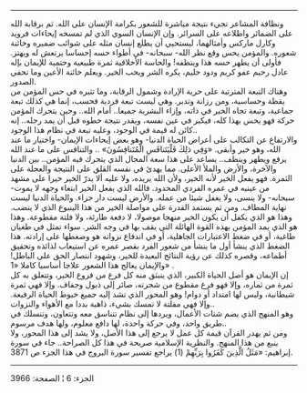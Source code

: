 ------------------------------------------------------------------------

ونظافة المشاعر تجيء نتيجة مباشرة للشعور بكرامة الإنسان على الله. ثم
برقابة الله على الضمائر واطلاعه على السرائر. وإن الإنسان السوي الذي لم
تمسخه إيحاءات فرويد وكارل ماركس وأمثالهما، ليستحيي أن يطلع إنسان مثله
على شوائب ضميره وخائنة شعوره. والمؤمن يحس وقع نظر الله- سبحانه- في أطواء
حسه إحساسا يرتعش له ويهتز. فأولى أن يطهر حسه هذا وينظفه! والحاسة
الأخلاقية ثمرة طبيعية وحتمية للإيمان بإله عادل رحيم عفو كريم ودود حليم،
يكره الشر ويحب الخير. ويعلم خائنة الأعين وما تخفي الصدور.  
وهناك التبعة المترتبة على حرية الإرادة وشمول الرقابة، وما تثيره في حس
المؤمن من يقظة وحساسية، ومن رزانة وتدبر. وهي ليست تبعة فردية فحسب، إنما
هي كذلك تبعة جماعية، وتبعة تجاه الخير في ذاته، وإزاء البشرية جميعا..
أمام الله.. وحين يتحرك المؤمن حركة فهو يحس بهذا كله، فيكبر في عين نفسه،
ويقدر نتيجة خطوه قبل أن يمد رجله.. إنه كائن له قيمة في الوجود، وعليه
تبعة في نظام هذا الوجود..  
والارتفاع عن التكالب على أعراض الحياة الدنيا- وهو بعض إيحاءات الإيمان-
واختيار ما عند الله، وهو خير وأبقى. «وَفِي ذلِكَ فَلْيَتَنافَسِ الْمُتَنافِسُونَ» ..
والتنافس على ما عند الله يرفع ويطهر وينظف.. يساعد على هذا سعة المجال
الذي يتحرك فيه المؤمن.. بين الدنيا والآخرة، والأرض والملأ الأعلى. مما
يهدئ في نفسه القلق على النتيجة والعجلة على الثمرة. فهو يفعل الخير لأنه
الخير، ولأن الله يريده، ولا عليه ألا يدرّ الخير خيرا على مشهد من عينيه في
عمره الفردي المحدود. فالله الذي يفعل الخير ابتغاء وجهه لا يموت- سبحانه-
ولا ينسى، ولا يغفل شيئا من عمله. والأرض ليست دار جزاء. والحياة الدنيا
ليست نهاية المطاف. ومن ثم يستمد القدرة على مواصلة الخير من هذا الينبوع
الذي لا ينضب. وهذا هو الذي يكفل أن يكون الخير منهجا موصولا، لا دفعة
طارئة، ولا فلتة مقطوعة. وهذا هو الذي يمد المؤمن بهذه القوة الهائلة التي
يقف بها في وجه الشر. سواء تمثل في طغيان طاغية، أو في ضغط الاعتبارات
الجاهلية، أو في اندفاع نزواته هو وضغطها على إرادته. هذا الضغط الذي ينشأ
أول ما ينشأ من شعور الفرد بقصر عمره عن استيعاب لذائذه وتحقيق أطماعه،
وقصره كذلك عن رؤية النتائج البعيدة للخير، وشهود انتصار الحق على الباطل!
والإيمان يعالج هذا الشعور علاجا أساسيا كاملا «1» .  
إن الإيمان هو أصل الحياة الكبير، الذي ينبثق منه كل فرع من فروع الخير،
وتتعلق به كل ثمرة من ثماره، وإلا فهو فرع مقطوع من شجرته، صائر إلى ذبول
وجفاف. وإلا فهي ثمرة شيطانية، وليس لها امتداد أو دوام! وهو المحور الذي
تشد إليه جميع خيوط الحياة الرفيعة. وإلا فهي مفلتة لا تمسك بشيء، ذاهبة
بددا مع الأهواء والنزوات..  
وهو المنهج الذي يضم شتات الأعمال، ويردها إلى نظام تتناسق معه وتتعاون،
وتنسلك في طريق واحد، وفي حركة واحدة، لها دافع معلوم، ولها هدف مرسوم..  
ومن ثم يهدر القرآن قيمة كل عمل لا يرجع إلى هذا الأصل، ولا يشد إلى هذا
المحور، ولا ينبع من هذا المنهج. والنظرية الإسلامية صريحة في هذا كل
الصراحة.. جاء في سورة إبراهيم: «مَثَلُ الَّذِينَ كَفَرُوا بِرَبِّهِمْ (1) يراجع تفسير
سورة البروج في هذا الجزء ص 3871.

------------------------------------------------------------------------

الجزء: 6 ¦ الصفحة: 3966

